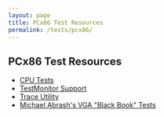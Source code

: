 ```yaml
---
layout: page
title: PCx86 Test Resources
permalink: /tests/pcx86/
---
```


PCx86 Test Resources
--------------------

* [CPU Tests](cpu/)
* [TestMonitor Support](testmon/)
* [Trace Utility](trace/)
* [Michael Abrash's VGA "Black Book" Tests](vga/)
